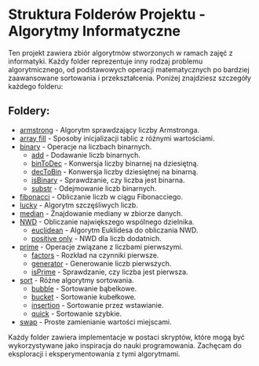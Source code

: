 # Struktura Folderów Projektu - Algorytmy Informatyczne

Ten projekt zawiera zbiór algorytmów stworzonych w ramach zajęć z informatyki. Każdy folder reprezentuje inny rodzaj problemu algorytmicznego, od podstawowych operacji matematycznych po bardziej zaawansowane sortowania i przekształcenia. Poniżej znajdziesz szczegóły każdego folderu:

## Foldery:

- [armstrong](./armstrong) - Algorytm sprawdzający liczby Armstronga.
- [array fill](./array%20fill) - Sposoby inicjalizacji tablic z różnymi wartościami.
- [binary](./binary) - Operacje na liczbach binarnych.
  - [add](./binary/add) - Dodawanie liczb binarnych.
  - [binToDec](./binary/binToDec) - Konwersja liczby binarnej na dziesiętną.
  - [decToBin](./binary/decToBin) - Konwersja liczby dziesiętnej na binarną.
  - [isBinary](./binary/isBinary) - Sprawdzanie, czy liczba jest binarna.
  - [substr](./binary/substr) - Odejmowanie liczb binarnych.
- [fibonacci](./fibonacci) - Obliczanie liczb w ciągu Fibonacciego.
- [lucky](./lucky) - Algorytm szczęśliwych liczb.
- [median](./median) - Znajdowanie mediany w zbiorze danych.
- [NWD](./NWD) - Obliczanie największego wspólnego dzielnika.
  - [euclidean](./NWD/euclidean) - Algorytm Euklidesa do obliczania NWD.
  - [positive only](./NWD/positive%20only) - NWD dla liczb dodatnich.
- [prime](./prime) - Operacje związane z liczbami pierwszymi.
  - [factors](./prime/factors) - Rozkład na czynniki pierwsze.
  - [generator](./prime/generator) - Generowanie liczb pierwszych.
  - [isPrime](./prime/isPrime) - Sprawdzanie, czy liczba jest pierwsza.
- [sort](./sort) - Różne algorytmy sortowania.
  - [bubble](./sort/bubble) - Sortowanie bąbelkowe.
  - [bucket](./sort/bucket) - Sortowanie kubełkowe.
  - [insertion](./sort/insertion) - Sortowanie przez wstawianie.
  - [quick](./sort/quick) - Sortowanie szybkie.
- [swap](./swap) - Proste zamienianie wartości miejscami.

Każdy folder zawiera implementacje w postaci skryptów, które mogą być wykorzystywane jako inspiracja do nauki programowania. Zachęcam do eksploracji i eksperymentowania z tymi algorytmami.

